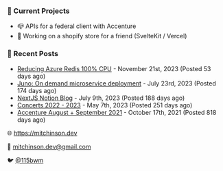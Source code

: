 ### 📌 Current Projects
- 📪 APIs for a federal client with Accenture
- 🛒 Working on a shopify store for a friend (SvelteKit / Vercel)

### 📝 Recent Posts

- [Reducing Azure Redis 100% CPU](https://blog.mitchinson.dev/redis-cpu) - November 21st, 2023 (Posted 53 days ago)
- [Juno: On demand microservice deployment](https://blog.mitchinson.dev/juno) - July 23rd, 2023 (Posted 174 days ago)
- [NextJS Notion Blog](https://blog.mitchinson.dev/blog-2023) - July 9th, 2023 (Posted 188 days ago)
- [Concerts 2022 - 2023](https://blog.mitchinson.dev/concerts-2023) - May 7th, 2023 (Posted 251 days ago)
- [Accenture August + September 2021](https://blog.mitchinson.dev/pillar/aug-sep-21) - October 17th, 2021 (Posted 818 days ago)

🌐 https://mitchinson.dev

💌 mitchinson.dev@gmail.com

🐦 [@115bwm](https://twitter.com/115bwm)